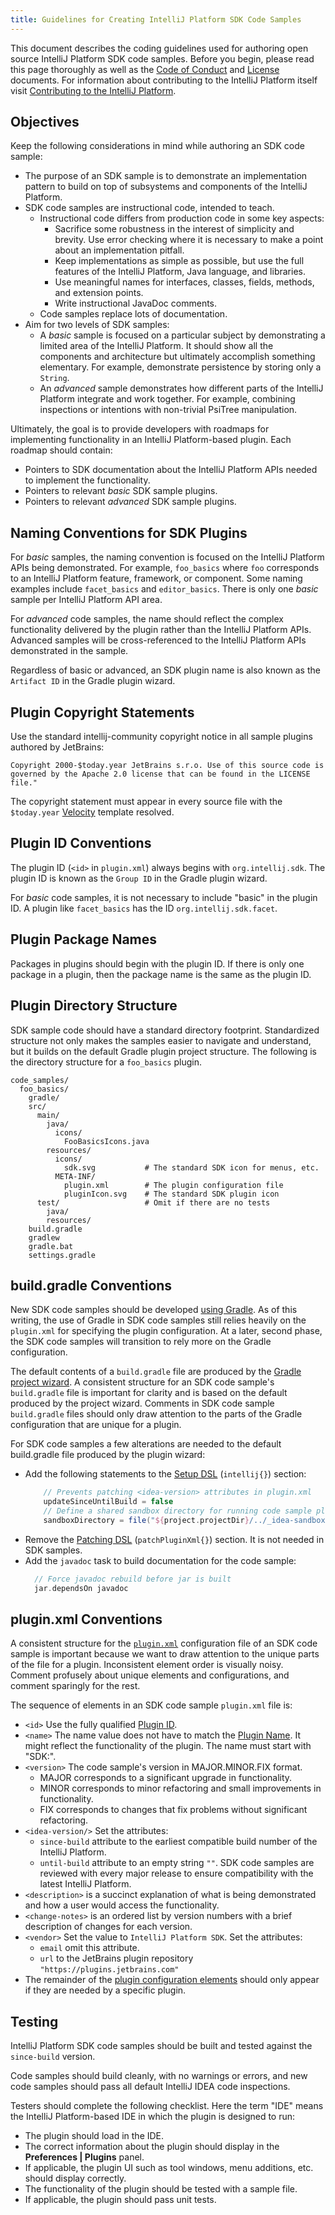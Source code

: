 ```yaml
---
title: Guidelines for Creating IntelliJ Platform SDK Code Samples
---
```


This document describes the coding guidelines used for authoring open source IntelliJ Platform SDK code samples.
Before you begin, please read this page thoroughly as well as the [Code of Conduct](/CODE_OF_CONDUCT.md) and [License](https://github.com/JetBrains/intellij-sdk-docs/blob/master/LICENSE.txt) documents.
For information about contributing to the IntelliJ Platform itself visit [Contributing to the IntelliJ Platform](/basics/platform_contributions.md).

## Objectives
Keep the following considerations in mind while authoring an SDK code sample:
* The purpose of an SDK sample is to demonstrate an implementation pattern to build on top of subsystems and components of the IntelliJ Platform.
* SDK code samples are instructional code, intended to teach.
  * Instructional code differs from production code in some key aspects:
    * Sacrifice some robustness in the interest of simplicity and brevity.
      Use error checking where it is necessary to make a point about an implementation pitfall.
    * Keep implementations as simple as possible, but use the full features of the IntelliJ Platform, Java language, and libraries. 
    * Use meaningful names for interfaces, classes, fields, methods, and extension points.
    * Write instructional JavaDoc comments.    
  * Code samples replace lots of documentation. 
* Aim for two levels of SDK samples:
  * A _basic_ sample is focused on a particular subject by demonstrating a limited area of the IntelliJ Platform. 
    It should show all the components and architecture but ultimately accomplish something elementary. 
    For example, demonstrate persistence by storing only a `String`.
  * An _advanced_ sample demonstrates how different parts of the IntelliJ Platform integrate and work together. 
    For example, combining inspections or intentions with non-trivial PsiTree manipulation.
 
Ultimately, the goal is to provide developers with roadmaps for implementing functionality in an IntelliJ Platform-based plugin.
Each roadmap should contain:
* Pointers to SDK documentation about the IntelliJ Platform APIs needed to implement the functionality.
* Pointers to relevant _basic_ SDK sample plugins.
* Pointers to relevant _advanced_ SDK sample plugins.

## Naming Conventions for SDK Plugins
For _basic_ samples, the naming convention is focused on the IntelliJ Platform APIs being demonstrated.
For example, `foo_basics` where `foo` corresponds to an IntelliJ Platform feature, framework, or component.
Some naming examples include `facet_basics` and `editor_basics`.
There is only one _basic_ sample per IntelliJ Platform API area.

For _advanced_ code samples, the name should reflect the complex functionality delivered by the plugin rather than the IntelliJ Platform APIs.
Advanced samples will be cross-referenced to the IntelliJ Platform APIs demonstrated in the sample.

Regardless of basic or advanced, an SDK plugin name is also known as the `Artifact ID` in the Gradle plugin wizard.

## Plugin Copyright Statements
Use the standard intellij-community copyright notice in all sample plugins authored by JetBrains:
```text  
Copyright 2000-$today.year JetBrains s.r.o. Use of this source code is governed by the Apache 2.0 license that can be found in the LICENSE file."  
```
The copyright statement must appear in every source file with the `$today.year` [Velocity](https://www.jetbrains.com/help/idea/copyright-profiles.html) template resolved.

## Plugin ID Conventions
The plugin ID (`<id>` in `plugin.xml`) always begins with `org.intellij.sdk`.
The plugin ID is known as the `Group ID` in the Gradle plugin wizard.

For _basic_ code samples, it is not necessary to include "basic" in the plugin ID.
A plugin like `facet_basics` has the ID `org.intellij.sdk.facet`.

## Plugin Package Names
Packages in plugins should begin with the plugin ID.
If there is only one package in a plugin, then the package name is the same as the plugin ID.

## Plugin Directory Structure
SDK sample code should have a standard directory footprint.
Standardized structure not only makes the samples easier to navigate and understand, but it builds on the default Gradle plugin project structure.
The following is the directory structure for a `foo_basics` plugin.
```text
code_samples/
  foo_basics/
    gradle/
    src/
      main/
        java/
          icons/
            FooBasicsIcons.java
        resources/
          icons/
            sdk.svg           # The standard SDK icon for menus, etc.
          META-INF/
            plugin.xml        # The plugin configuration file
            pluginIcon.svg    # The standard SDK plugin icon
      test/                   # Omit if there are no tests
        java/
        resources/
    build.gradle
    gradlew
    gradle.bat
    settings.gradle
```

## build.gradle Conventions 
New SDK code samples should be developed [using Gradle](/tutorials/build_system.md). 
As of this writing, the use of Gradle in SDK code samples still relies heavily on the `plugin.xml` for specifying the plugin configuration.
At a later, second phase, the SDK code samples will transition to rely more on the Gradle configuration. 

The default contents of a `build.gradle` file are produced by the [Gradle project wizard](/tutorials/build_system/prerequisites.md#create-a-plugin-project-from-scratch). 
A consistent structure for an SDK code sample's `build.gradle` file is important for clarity and is based on the default produced by the project wizard. 
Comments in SDK code sample `build.gradle` files should only draw attention to the parts of the Gradle configuration that are unique for a plugin.

For SDK code samples a few alterations are needed to the default build.gradle file produced by the plugin wizard:
* Add the following statements to the [Setup DSL](https://github.com/JetBrains/gradle-intellij-plugin/blob/master/README.md#setup-dsl) (`intellij{}`) section:
  ```groovy
      // Prevents patching <idea-version> attributes in plugin.xml
      updateSinceUntilBuild = false 
      // Define a shared sandbox directory for running code sample plugins within an IDE.
      sandboxDirectory = file("${project.projectDir}/../_idea-sandbox")
  ``` 
* Remove the [Patching DSL](https://github.com/JetBrains/gradle-intellij-plugin/blob/master/README.md#patching-dsl) (`patchPluginXml{}`) section.
  It is not needed in SDK samples.
* Add the `javadoc` task to build documentation for the code sample:
  ```groovy
    // Force javadoc rebuild before jar is built
    jar.dependsOn javadoc
  ```

## plugin.xml Conventions
A consistent structure for the [`plugin.xml`](/basics/plugin_structure/plugin_configuration_file.md) configuration file of an SDK code sample is important because we want to draw attention to the unique parts of the file for a plugin.
Inconsistent element order is visually noisy.
Comment profusely about unique elements and configurations, and comment sparingly for the rest.

The sequence of elements in an SDK code sample `plugin.xml` file is:
* `<id>` Use the fully qualified [Plugin ID](#plugin-id-conventions).
* `<name>` The name value does not have to match the [Plugin Name](#naming-conventions-for-sdk-plugins).
  It might reflect the functionality of the plugin.
  The name must start with "SDK:".
* `<version>` The code sample's version in MAJOR.MINOR.FIX format.
  * MAJOR corresponds to a significant upgrade in functionality.
  * MINOR corresponds to minor refactoring and small improvements in functionality. 
  * FIX corresponds to changes that fix problems without significant refactoring.
* `<idea-version/>` Set the attributes:
  * `since-build` attribute to the earliest compatible build number of the IntelliJ Platform.
  * `until-build` attribute to an empty string `""`.
    SDK code samples are reviewed with every major release to ensure compatibility with the latest IntelliJ Platform.
* `<description>` is a succinct explanation of what is being demonstrated and how a user would access the functionality.
* `<change-notes>` is an ordered list by version numbers with a brief description of changes for each version.
* `<vendor>` Set the value to `IntelliJ Platform SDK`.
  Set the attributes:
  * `email` omit this attribute. 
  * `url` to the JetBrains plugin repository `"https://plugins.jetbrains.com"`
* The remainder of the [plugin configuration elements](/basics/plugin_structure/plugin_configuration_file.md) should only appear if they are needed by a specific plugin.

## Testing
IntelliJ Platform SDK code samples should be built and tested against the `since-build` version.

Code samples should build cleanly, with no warnings or errors, and new code samples should pass all default IntelliJ IDEA code inspections.

Testers should complete the following checklist. 
Here the term "IDE" means the IntelliJ Platform-based IDE in which the plugin is designed to run:
* The plugin should load in the IDE.
* The correct information about the plugin should display in the **Preferences \| Plugins** panel.
* If applicable, the plugin UI such as tool windows, menu additions, etc. should display correctly.
* The functionality of the plugin should be tested with a sample file.
* If applicable, the plugin should pass unit tests.